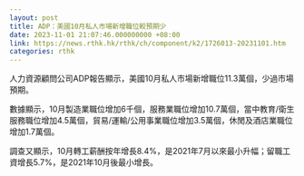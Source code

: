 ```yaml
---
layout: post
title: ADP：美國10月私人市場新增職位較預期少
date: 2023-11-01 21:07:46.000000000 +08:00
link: https://news.rthk.hk/rthk/ch/component/k2/1726013-20231101.htm
categories: rthk
---
```


人力資源顧問公司ADP報告顯示，美國10月私人市場新增職位11.3萬個，少過市場預期。

數據顯示，10月製造業職位增加6千個，服務業職位增加10.7萬個，當中教育/衛生服務職位增加4.5萬個，貿易/運輸/公用事業職位增加3.5萬個，休閒及酒店業職位增加1.7萬個。

調查又顯示，10月轉工薪酬按年增長8.4%，是2021年7月以來最小升幅；留職工資增長5.7%，是2021年10月後最小增長。
